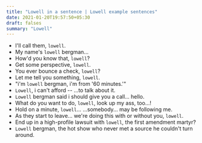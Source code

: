 ```yaml
---
title: "Lowell in a sentence | Lowell example sentences"
date: 2021-01-20T19:57:50+05:30
draft: falses
summary: "Lowell"
---
```

- I'll call them, `lowell`.
- My name's `lowell` bergman...
- How'd you know that, `lowell`?
- Get some perspective, `lowell`.
- You ever bounce a check, `lowell`?
- Let me tell you something, `lowell`.
- "i'm `lowell` bergman, i'm from '60 minutes.'"
- `Lowell`, i can't afford -- ...to talk about it.
- `Lowell` bergman said i should give you a call... hello.
- What do you want to do, `lowell`, look up my ass, too...!
- Hold on a minute, `lowell`... ...somebody... may be following me.
- As they start to leave... we're doing this with or without you, `lowell`.
- End up in a high-profile lawsuit with `lowell`, the first amendment martyr?
- `Lowell` bergman, the hot show who never met a source he couldn't turn around.
                 
